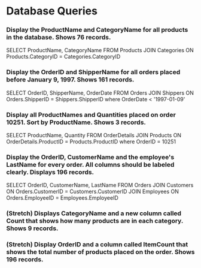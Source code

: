 # Database Queries

### Display the ProductName and CategoryName for all products in the database. Shows 76 records.

SELECT ProductName, CategoryName
FROM Products
JOIN Categories
ON Products.CategoryID = Categories.CategoryID

### Display the OrderID and ShipperName for all orders placed before January 9, 1997. Shows 161 records.

SELECT OrderID, ShipperName, OrderDate
FROM Orders
JOIN Shippers
ON Orders.ShipperID = Shippers.ShipperID
where OrderDate < '1997-01-09'

### Display all ProductNames and Quantities placed on order 10251. Sort by ProductName. Shows 3 records.

SELECT ProductName, Quantity
FROM OrderDetails
JOIN Products
ON OrderDetails.ProductID = Products.ProductID
where OrderID = 10251

### Display the OrderID, CustomerName and the employee's LastName for every order. All columns should be labeled clearly. Displays 196 records.

SELECT OrderID, CustomerName, LastName
FROM Orders
JOIN Customers
ON Orders.CustomerID = Customers.CustomerID
JOIN Employees
ON Orders.EmployeeID = Employees.EmployeeID

### (Stretch)  Displays CategoryName and a new column called Count that shows how many products are in each category. Shows 9 records.

### (Stretch) Display OrderID and a  column called ItemCount that shows the total number of products placed on the order. Shows 196 records.
